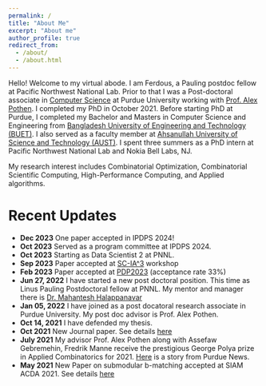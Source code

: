 ```yaml
---
permalink: /
title: "About Me"
excerpt: "About me"
author_profile: true
redirect_from: 
  - /about/
  - /about.html
---
```


Hello! Welcome to my virtual abode. I am Ferdous, a Pauling postdoc fellow at Pacific Northwest National Lab. Prior to that I was a Post-doctoral  associate in [Computer Science](https://cs.purdue.edu) at Purdue University working with [Prof. Alex Pothen](https://www.cs.purdue.edu/homes/apothen/). I completed my PhD in October 2021.  Before starting PhD at Purdue, I completed my Bachelor and Masters in Computer Science and Engineering from [Bangladesh University of Engineering and Technology (BUET)](https://cse.buet.ac.bd/). I also served as a faculty member at [Ahsanullah University of Science and Technology (AUST)](https://www.aust.edu/cse). I spent three summers as a PhD intern at Pacific Northwest National Lab and Nokia Bell Labs, NJ.

My research interest includes Combinatorial Optimization, Combinatorial Scientific Computing, High-Performance Computing, and Applied algorithms.

Recent Updates
=====
* **Dec 2023** One paper accepted in IPDPS 2024!
* **Oct 2023** Served as a program committee at IPDPS 2024.
* **Oct 2023** Starting as Data Scientist 2 at PNNL.
* **Sep 2023** Paper accepted at [SC-IA^3](https://hpc.pnl.gov/IA3/) workshop 
* **Feb 2023** Paper accepted at [PDP2023](https://www.pdp2023.org/) (acceptance rate 33%)
* **Jun 27, 2022** I have started a new post doctoral position. This time as Linus Pauling Postdoctoral fellow at PNNL. My mentor and manager there is [Dr. Mahantesh Halappanavar](https://www.pnnl.gov/people/mahantesh-halappanavar)
* **Jan 05, 2022** I have joined as a post docatoral research associate in Purdue University. My post doc advisor is Prof. Alex Pothen.
* **Oct 14, 2021** I have defended my thesis. 
* **Oct 2021** New Journal paper. See details [here](/publication/2021-09-30-Exagraph)
* **July 2021** My advisor Prof. Alex Pothen along with  Assefaw Gebremehin, Fredrik Manne receive the prestigious George Polya prize in Applied Combinatorics for 2021. [Here](https://www.cs.purdue.edu/news/articles/2021/pothen_p%C3%B3lya.html) is a story from Purdue News.
* **May 2021** New Paper on submodular b-matching accepted at SIAM ACDA 2021. See details [here](/publication/2021-01-01-A-Parallel-Approximation-Algorithm-for-Maximizing-Submodular-b-Matching)

